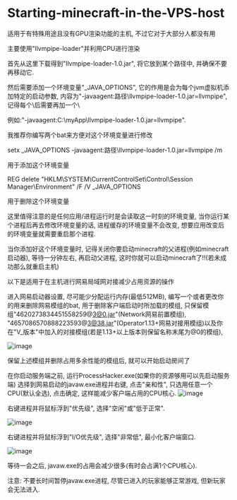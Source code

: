 # Starting-minecraft-in-the-VPS-host
适用于有特殊用途且没有GPU渲染功能的主机, 不过它对于大部分人都没有用


主要使用"llvmpipe-loader"并利用CPU进行渲染

首先从这里下载得到"llvmpipe-loader-1.0.jar", 将它放到某个路径中, 并确保不要再移动它.

然后需要添加一个环境变量"_JAVA_OPTIONS", 它的作用是会为每个jvm虚拟机添加特定的启动参数, 内容为"-javaagent:路径\\llvmpipe-loader-1.0.jar=llvmpipe", 记得每个\后需要再加一个\

例如:"-javaagent:C:\\myApp\\llvmpipe-loader-1.0.jar=llvmpipe".

我推荐你编写两个bat来方便对这个环境变量进行修改

setx _JAVA_OPTIONS -javaagent:路径\\llvmpipe-loader-1.0.jar=llvmpipe /m

用于添加这个环境变量

REG delete "HKLM\SYSTEM\CurrentControlSet\Control\Session Manager\Environment" /F /V _JAVA_OPTIONS

用于删除这个环境变量


这里值得注意的是任何应用/进程运行时是会读取这一时刻的环境变量, 当你运行某个进程后再去修改环境变量的话, 进程缓存的环境变量不会改变, 想要应用改变后的环境变量就需要重启那个进程.


当你添加好这个环境变量时, 记得关闭你要启动minecraft的父进程(例如minecraft启动器), 等待一分钟左右, 再启动父进程, 这时你就可以启动minecraft了!!(若未成功那么就重启主机)


以下是适用于在主机进行网易局域网对接减少占用资源的操作

进入网易启动器设置, 尽可能少分配运行内存(最低512MB), 编写一个或者更改你的用来删除网易模组的bat, 用于删除客户端启动时所加载的模组,
只保留模组"4620273834451558259@3@0.jar"(Network网易前置模组), "4657086570888223593@3@38.jar"(Operator1.13+网易对接用模组)以及你在"V_版本"中加入的对接模组(若是1.13+以上版本则保留名称末尾为@0的模组),

![image](https://github.com/Koud-Wind/Starting-minecraft-in-the-VPS-host/assets/123817318/5c1fdd7f-ed55-413f-9dee-403d35d13cce)

保留上述模组并删除占用多余性能的模组后, 就可以开始启动房间了


在你启动服务端之前, 运行ProcessHacker.exe(如果你的资源够用可以先启动服务端)
选择到网易启动的javaw.exe进程并右键, 点击"亲和性", 只选用任意一个CPU(默认全选), 点击确定, 这样能减少客户端占用的CPU核心.
![image](https://github.com/Koud-Wind/Starting-minecraft-in-the-VPS-host/assets/123817318/647b237f-14a6-4a68-b32c-a50460fdfb9b)


右键进程并将鼠标浮到"优先级", 选择"空闲"或"低于正常".

![image](https://github.com/Koud-Wind/Starting-minecraft-in-the-VPS-host/assets/123817318/ee03a590-5780-4bf2-b95f-cc22b86cf0c9)

右键进程并将鼠标浮到"I/O优先级", 选择"非常低", 最小化客户端窗口.

![image](https://github.com/Koud-Wind/Starting-minecraft-in-the-VPS-host/assets/123817318/54dc2ca7-fd27-4c62-b206-393d5d2172c1)

等待一会之后, javaw.exe的占用会减少很多(有时会占满1个CPU核心).

注意: 不要长时间暂停javaw.exe进程, 尽管已进入的玩家能够正常游戏, 但新玩家会无法进入.












